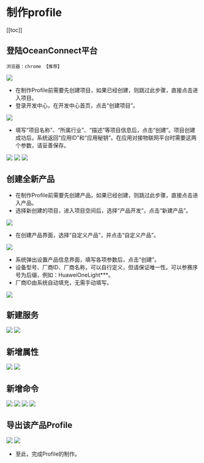 # 制作profile

[[toc]]


## 登陆OceanConnect平台

	浏览器：chrome 【推荐】


![](./pic/profile_online1.png)

- 在制作Profile前需要先创建项目，如果已经创建，则跳过此步骤，直接点击进入项目。
- 登录开发中心，在开发中心首页，点击“创建项目”。

![](./pic/profile_online2.png)

- 填写“项目名称”、“所属行业”、“描述”等项目信息后，点击“创建”。项目创建成功后，系统返回“应用ID”和“应用秘钥”。在应用对接物联网平台时需要这两个参数，请妥善保存。

![](./pic/profile_online3.png)
![](./pic/profile_online4.png)
![](./pic/profile_online5.png)

## 创建全新产品

- 在制作Profile前需要先创建产品，如果已经创建，则跳过此步骤，直接点击进入产品。
- 选择新创建的项目，进入项目空间后，选择“产品开发”，点击“新建产品”。

![](./pic/profile_online6.png)

- 在创建产品界面，选择“自定义产品”，并点击“自定义产品”。

![](./pic/profile_online7.png)

- 系统弹出设置产品信息界面，填写各项参数后，点击“创建”。
- 设备型号、厂商ID、厂商名称，可以自行定义，但请保证唯一性。可以参赛序号为后缀，例如：HuaweiOneLight***。
- 厂商ID由系统自动填充，无需手动填写。

![](./pic/profile_online8.png)

## 新建服务

![](./pic/profile_online9.png)
![](./pic/profile_online10.png)

## 新增属性

![](./pic/profile_online11.png)
![](./pic/profile_online12.png)

## 新增命令

![](./pic/profile_online13.png)
![](./pic/profile_online14.png)
![](./pic/profile_online15.png)
![](./pic/profile_online16.png)

## 导出该产品Profile

![](./pic/profile_online17.png)
![](./pic/profile_online18.png)

- 至此，完成Profile的制作。


